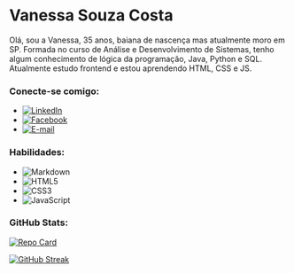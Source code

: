 # Vanessa Souza Costa

Olá, sou a Vanessa, 35 anos, baiana de nascença mas atualmente moro em SP.
Formada no curso de Análise e Desenvolvimento de Sistemas, tenho algum conhecimento de lógica da programação, Java, Python e SQL.
Atualmente estudo frontend e estou aprendendo HTML, CSS e JS.

###  Conecte-se comigo:
- [![LinkedIn](https://img.shields.io/badge/LinkedIn-000?style=for-the-badge&logo=linkedin&logoColor=0E76A8)](https://www.linkedin.com/in/vanessasouzacosta/)
- [![Facebook](https://img.shields.io/badge/Facebook-000?style=for-the-badge&logo=facebook)](https://www.facebook.com/vany.souza.costa/)
- [![E-mail](https://img.shields.io/badge/-Email-000?style=for-the-badge&logo=microsoft-outlook&logoColor=007BFF)](mailto:vannysouza@live.com)

### Habilidades:
- ![Markdown](https://img.shields.io/badge/Markdown-000?style=for-the-badge&logo=markdown)
- ![HTML5](https://img.shields.io/badge/HTML5-000?style=for-the-badge&logo=html5)
- ![CSS3](https://img.shields.io/badge/CSS3-000?style=for-the-badge&logo=css3&logoColor=264CE4)
- ![JavaScript](https://img.shields.io/badge/JavaScript-000?style=for-the-badge&logo=javascript)

### GitHub Stats:
[![Repo Card](https://github-readme-stats.vercel.app/api/pin/?username=VanessaSouzaCosta&repo=DIOCursoGit&bg_color=000&border_color=30A3DC&show_icons=true&icon_color=30A3DC&title_color=E94D5F&text_color=FFF)](https://github.com/VanessaSouzaCosta/DIOCursoGit)

[![GitHub Streak](https://streak-stats.demolab.com/?user=VanessaSouzaCosta&theme=bear&background=000&border=30A3DC&dates=FFF)](https://git.io/streak-stats)
